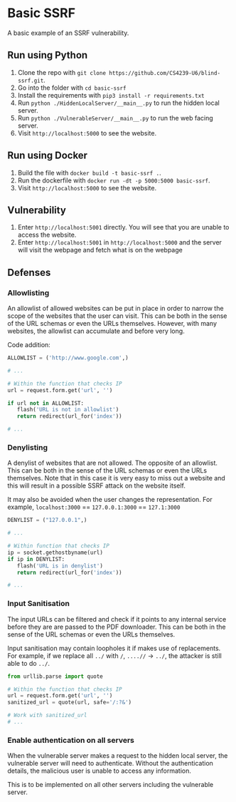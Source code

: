 # Basic SSRF

A basic example of an SSRF vulnerability.

## Run using Python

1. Clone the repo with `git clone https://github.com/CS4239-U6/blind-ssrf.git`.
1. Go into the folder with `cd basic-ssrf`
1. Install the requirements with `pip3 install -r requirements.txt`
1. Run `python ./HiddenLocalServer/__main__.py` to run the hidden local server.
1. Run `python ./VulnerableServer/__main__.py` to run the web facing server.
1. Visit `http://localhost:5000` to see the website.

## Run using Docker

1. Build the file with `docker build -t basic-ssrf .`.
1. Run the dockerfile with `docker run -dt -p 5000:5000 basic-ssrf`.
1. Visit `http://localhost:5000` to see the website.

## Vulnerability

1. Enter `http://localhost:5001` directly. You will see that you are unable to access the website.
1. Enter `http://localhost:5001` in `http://localhost:5000` and the server will visit the webpage and fetch what is on the webpage

## Defenses

### Allowlisting

An allowlist of allowed websites can be put in place in order to narrow the scope of the websites that the user can visit.
This can be both in the sense of the URL schemas or even the URLs themselves.
However, with many websites, the allowlist can accumulate and before very long.

Code addition:

```python
ALLOWLIST = ('http://www.google.com',)

# ...

# Within the function that checks IP
url = request.form.get('url', '')

if url not in ALLOWLIST:
   flash('URL is not in allowlist')
   return redirect(url_for('index'))

# ...
```

### Denylisting

A denylist of websites that are not allowed. The opposite of an allowlist.
This can be both in the sense of the URL schemas or even the URLs themselves.
Note that in this case it is very easy to miss out a website and this will result in a possible SSRF attack on the website itself.

It may also be avoided when the user changes the representation. For example, `localhost:3000` == `127.0.0.1:3000` == `127.1:3000`

```python
DENYLIST = ("127.0.0.1",)

# ...

# Within function that checks IP
ip = socket.gethostbyname(url)
if ip in DENYLIST:
   flash('URL is in denylist')
   return redirect(url_for('index'))

# ...
```

### Input Sanitisation

The input URLs can be filtered and check if it points to any internal service before they are are passed to the PDF downloader.
This can be both in the sense of the URL schemas or even the URLs themselves.

Input sanitisation may contain loopholes it if makes use of replacements. For example, if we replace all `../` with `/`, `....//` -> `../`, the attacker is still able to do `../`.

```python
from urllib.parse import quote

# Within the function that checks IP
url = request.form.get('url', '')
sanitized_url = quote(url, safe='/:?&')

# Work with sanitized_url
# ...
```

### Enable authentication on all servers

When the vulnerable server makes a request to the hidden local server, the vulnerable server will need to authenticate. Without the authentication details, the malicious user is unable to access any information.

This is to be implemented on all other servers including the vulnerable server.
